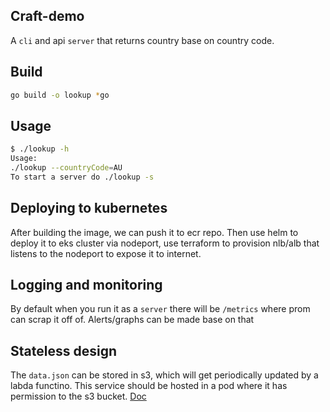 ## Craft-demo
A `cli` and api `server` that returns country base on country code. 



## Build 
```bash
go build -o lookup *go
```

## Usage
```bash
$ ./lookup -h
Usage:
./lookup --countryCode=AU
To start a server do ./lookup -s
```

## Deploying to kubernetes
After building the image, we can push it to ecr repo. Then use helm to deploy it to eks cluster via nodeport, use terraform to provision nlb/alb that listens to the nodeport to expose it to internet. 


## Logging and monitoring 
By default when you run it as a `server` there will be `/metrics` where prom can scrap it off of. Alerts/graphs can be made base on that


## Stateless design
The `data.json` can be stored in s3, which will get periodically updated by a labda functino. This service should be hosted in a pod where it has permission to the s3 bucket. [Doc](https://docs.aws.amazon.com/eks/latest/userguide/iam-roles-for-service-accounts.html)
